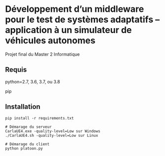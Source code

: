 # Développement d’un middleware pour le test de systèmes adaptatifs – application à un simulateur de véhicules autonomes
Projet final du Master 2 Informatique

## Requis
python=2.7, 3.6, 3.7, ou 3.8

pip

## Installation

```
pip install -r requirements.txt

# Démarage du serveur
CarlaUE4.exe -quality-level=Low sur Windows
./CarlaUE4.sh -quality-level=Low sur Linux

# Démarage du client
python platoon.py
```
